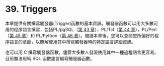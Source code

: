 # 39. Triggers

本章提供有關撰寫觸發器(Trigger)函數的基本資訊。觸發器函數可以用大多數可用的程序語言撰寫，包括PL/pgSQL（[第 43 章](../pl-pgsql-sql-procedural-language/)），PL/Tcl（[第 44 章](../pl-tcl-tcl-procedural-language.md)），PL/Perl（[第 45 章](../pl-perl-perl-procedural-language.md)）和 PL/Python（[第 46 章](../pl-python-python-procedural-language-1/)）。閱讀本章後，您可以查閱您所偏好的程序語言的章節，以瞭解使用其中撰寫觸發器時的特定語言詳細資訊。

也可以用 C 撰寫觸發器函數，儘管大多數人發現使用其中一種過程語言更容易。目前無法用純 SQL 函數語言編寫觸發器函數。
